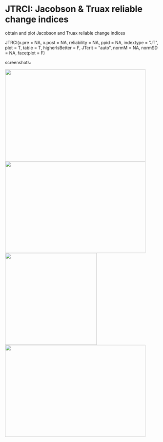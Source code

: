 # JTRCI: Jacobson & Truax reliable change indices

obtain and plot Jacobson and Truax reliable change indices

JTRCI(x.pre = NA, x.post = NA, reliability = NA, ppid = NA, indextype = "JT", plot = T, table = T, higherIsBetter = F, JTcrit = "auto", normM = NA, normSD = NA, facetplot = F)

screenshots:

<img width="460" height="300" src="https://github.com/AWKruijt/JTRCI/blob/master/screenshots/screenshot%20RCI.png">
  
<img width="460" height="300" src="https://github.com/AWKruijt/JTRCI/blob/master/screenshots/screenshot%20plot%20RCI.png">

<img height="300" src="https://github.com/AWKruijt/JTRCI/blob/master/screenshots/screenshot%20JT.png">
  
<img width="460" height="300" src="https://github.com/AWKruijt/JTRCI/blob/master/screenshots/screenshot%20plot%20JT.png">
